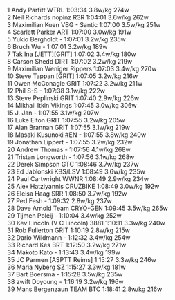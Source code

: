   1  Andy Parfitt  WTRL  1:03:34      3.8w/kg        274w        
  2  Neil Richards  nopinz R3R  1:04:01      3.6w/kg        262w        
  3  Maximilian Kuen  VBG - Santic  1:07:00      3.5w/kg        251w        
  4  Scarlett Parker  ART  1:07:00      3.0w/kg        191w        
  5  Yukio Bergholdt  -  1:07:01      3.2w/kg        235w        
  6  Bruch Wu  -  1:07:01      3.2w/kg        189w        
  7  Tak Ina  [JETT][GRIT]  1:07:02      3.4w/kg        180w        
  8  Carson Shedd  DIRT  1:07:02      3.2w/kg        219w        
  9  Maximilian Weniger  Rippers  1:07:03      3.4w/kg        270w        
 10  Steve Tappan  [GRIT]  1:07:05      3.2w/kg        216w        
 11  Owen McGonagle  GRIT  1:07:22      3.2w/kg        211w        
 12  Phil S-S  -  1:07:38      3.1w/kg        222w        
 13  Steve Peplinski  GRIT  1:07:40      2.9w/kg        226w        
 14  Mikhail Itkin  Vikings  1:07:45      3.0w/kg        306w        
 15  J. Jan  -  1:07:55      3.1w/kg        207w        
 16  Luke Elton  GRIT  1:07:55      3.2w/kg        205w        
 17  Alan Brannan  GRIT  1:07:55      3.1w/kg        219w        
 18  Masaki Kusunoki #EN  -  1:07:55      3.8w/kg        240w        
 19  Jonathan Lippert  -  1:07:55      3.2w/kg        232w        
 20  Andrew Thomas  -  1:07:56      4.1w/kg        268w        
 21  Tristan Longworth  -  1:07:56      3.1w/kg        268w        
 22  Derek Simpson  GTC  1:08:46      3.7w/kg        237w        
 23  Ed Jablonski  KBS/LSV  1:08:49      3.6w/kg        235w        
 24  Paul Cartwright  WWNR  1:08:49      2.9w/kg        234w        
 25  Alex Hatziyannis  CRUZBIKE  1:08:49      3.0w/kg        192w        
 26  Eleisa Haag  SRR  1:08:50      3.7w/kg        192w        
 27  Ped Fesh  -  1:09:32      2.8w/kg        237w        
 28  Dave Arnold  Team CRYO-GEN  1:09:45      3.5w/kg        265w        
 29  Tijmen Poleij  -  1:10:04      3.4w/kg        252w        
 30  Kev Lincoln  (V C Lincoln) 3881    1:10:11      3.3w/kg        240w        
 31  Rob Fullerton  GRIT  1:10:19      2.8w/kg        215w        
 32  Dario Wildmann  -  1:12:32      3.4w/kg        254w        
 33  Richard Kes  BRT  1:12:50      3.2w/kg        271w        
 34  Makoto Kato  -  1:13:43      3.4w/kg        199w        
 35  JC Parmen  [ASPTT Reims]    1:15:27      3.3w/kg        246w        
 36  Maria Nyberg  SZ  1:15:27      3.3w/kg        181w        
 37  Bart Boersma  -  1:15:28      3.5w/kg        235w        
 38  zwift Doyoung  -  1:16:19      3.2w/kg        196w        
 39  Mans Bergenzaun  TEAM BTC  1:18:41      2.8w/kg        216w        

